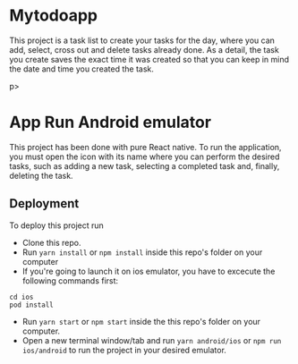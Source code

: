 # Mytodoapp

<p>This project is a task list to create your tasks for the day, where you can add, select, cross out and delete tasks already done. As a detail, the task you create saves the exact time it was created so that you can keep in mind the date and time you created the task.</p>p>

# App Run Android emulator

<p>This project has been done with pure React native.
To run the application, you must open the icon with its name where you can perform the desired tasks, such as adding a new task, selecting a completed task and, finally, deleting the task.</p>


## Deployment

To deploy this project run

- Clone this repo.
- Run `yarn install` or `npm install` inside this repo's folder on your computer
- If you're going to launch it on ios emulator, you have to excecute the following commands first:

```shell
cd ios
pod install
```

- Run `yarn start` or `npm start` inside the this repo's folder on your computer.
- Open a new terminal window/tab and run `yarn android/ios` or `npm run ios/android` to run the project in your desired emulator.
